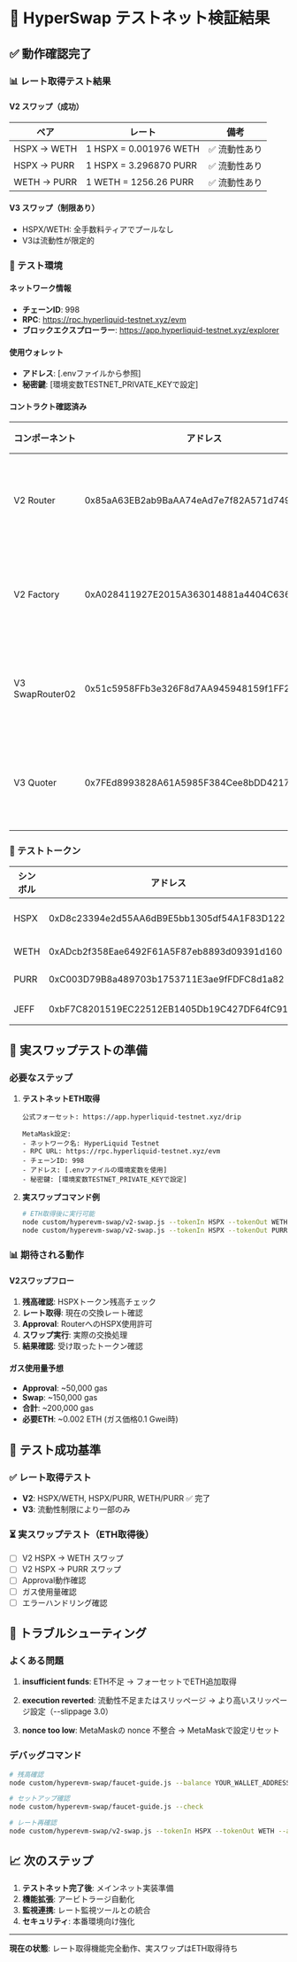 # 🧪 HyperSwap テストネット検証結果

## ✅ 動作確認完了

### 📊 レート取得テスト結果

#### **V2 スワップ（成功）**
| ペア | レート | 備考 |
|------|--------|------|
| HSPX → WETH | 1 HSPX = 0.001976 WETH | ✅ 流動性あり |
| HSPX → PURR | 1 HSPX = 3.296870 PURR | ✅ 流動性あり |
| WETH → PURR | 1 WETH = 1256.26 PURR | ✅ 流動性あり |

#### **V3 スワップ（制限あり）**
- HSPX/WETH: 全手数料ティアでプールなし
- V3は流動性が限定的

### 🔧 テスト環境

#### **ネットワーク情報**
- **チェーンID**: 998
- **RPC**: https://rpc.hyperliquid-testnet.xyz/evm
- **ブロックエクスプローラー**: https://app.hyperliquid-testnet.xyz/explorer

#### **使用ウォレット**
- **アドレス**: [.envファイルから参照]
- **秘密鍵**: [環境変数TESTNET_PRIVATE_KEYで設定]

#### **コントラクト確認済み**
| コンポーネント | アドレス | 状態 |
|----------------|----------|------|
| V2 Router | 0x85aA63EB2ab9BaAA74eAd7e7f82A571d74901853 | ✅ 動作確認済み |
| V2 Factory | 0xA028411927E2015A363014881a4404C636218fb1 | ✅ 存在確認済み |
| V3 SwapRouter02 | 0x51c5958FFb3e326F8d7AA945948159f1FF27e14A | ✅ 存在確認済み |
| V3 Quoter | 0x7FEd8993828A61A5985F384Cee8bDD42177Aa263 | ✅ 存在確認済み |

### 📝 テストトークン

| シンボル | アドレス | 用途 |
|----------|----------|------|
| HSPX | 0xD8c23394e2d55AA6dB9E5bb1305df54A1F83D122 | HyperSwap メイントークン |
| WETH | 0xADcb2f358Eae6492F61A5F87eb8893d09391d160 | Wrapped Ether |
| PURR | 0xC003D79B8a489703b1753711E3ae9fFDFC8d1a82 | テスト用トークン |
| JEFF | 0xbF7C8201519EC22512EB1405Db19C427DF64fC91 | テスト用トークン |

## 🚀 実スワップテストの準備

### 必要なステップ

1. **テストネットETH取得**
   ```
   公式フォーセット: https://app.hyperliquid-testnet.xyz/drip
   
   MetaMask設定:
   - ネットワーク名: HyperLiquid Testnet
   - RPC URL: https://rpc.hyperliquid-testnet.xyz/evm
   - チェーンID: 998
   - アドレス: [.envファイルの環境変数を使用]
   - 秘密鍵: [環境変数TESTNET_PRIVATE_KEYで設定]
   ```

2. **実スワップコマンド例**
   ```bash
   # ETH取得後に実行可能
   node custom/hyperevm-swap/v2-swap.js --tokenIn HSPX --tokenOut WETH --amount 1 --slippage 2.0
   node custom/hyperevm-swap/v2-swap.js --tokenIn HSPX --tokenOut PURR --amount 5 --slippage 1.0
   ```

### 📊 期待される動作

#### **V2スワップフロー**
1. **残高確認**: HSPXトークン残高チェック
2. **レート取得**: 現在の交換レート確認
3. **Approval**: RouterへのHSPX使用許可
4. **スワップ実行**: 実際の交換処理
5. **結果確認**: 受け取ったトークン確認

#### **ガス使用量予想**
- **Approval**: ~50,000 gas
- **Swap**: ~150,000 gas
- **合計**: ~200,000 gas
- **必要ETH**: ~0.002 ETH (ガス価格0.1 Gwei時)

## 🎯 テスト成功基準

### ✅ レート取得テスト
- **V2**: HSPX/WETH, HSPX/PURR, WETH/PURR ✅ 完了
- **V3**: 流動性制限により一部のみ

### ⏳ 実スワップテスト（ETH取得後）
- [ ] V2 HSPX → WETH スワップ
- [ ] V2 HSPX → PURR スワップ
- [ ] Approval動作確認
- [ ] ガス使用量確認
- [ ] エラーハンドリング確認

## 🔧 トラブルシューティング

### よくある問題

1. **insufficient funds**: ETH不足
   → フォーセットでETH追加取得

2. **execution reverted**: 流動性不足またはスリッページ
   → より高いスリッページ設定（--slippage 3.0）

3. **nonce too low**: MetaMaskの nonce 不整合
   → MetaMaskで設定リセット

### デバッグコマンド

```bash
# 残高確認
node custom/hyperevm-swap/faucet-guide.js --balance YOUR_WALLET_ADDRESS

# セットアップ確認
node custom/hyperevm-swap/faucet-guide.js --check

# レート再確認
node custom/hyperevm-swap/v2-swap.js --tokenIn HSPX --tokenOut WETH --amount 1 --quote-only
```

## 📈 次のステップ

1. **テストネット完了後**: メインネット実装準備
2. **機能拡張**: アービトラージ自動化
3. **監視連携**: レート監視ツールとの統合
4. **セキュリティ**: 本番環境向け強化

---

**現在の状態**: レート取得機能完全動作、実スワップはETH取得待ち